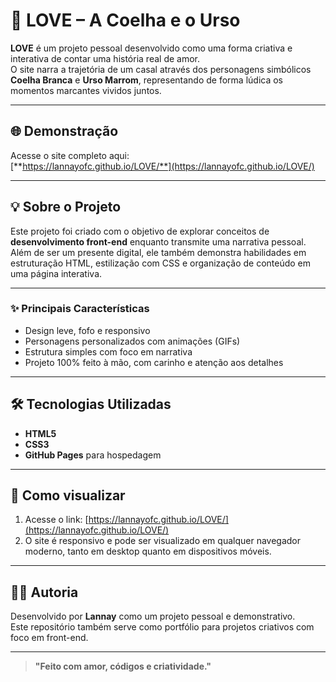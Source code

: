 # 💖 LOVE – A Coelha e o Urso

**LOVE** é um projeto pessoal desenvolvido como uma forma criativa e interativa de contar uma história real de amor.  
O site narra a trajetória de um casal através dos personagens simbólicos **Coelha Branca** e **Urso Marrom**, representando de forma lúdica os momentos marcantes vividos juntos.

---

## 🌐 Demonstração

Acesse o site completo aqui:  
[**https://lannayofc.github.io/LOVE/**](https://lannayofc.github.io/LOVE/)

---

## 💡 Sobre o Projeto

Este projeto foi criado com o objetivo de explorar conceitos de **desenvolvimento front-end** enquanto transmite uma narrativa pessoal.  
Além de ser um presente digital, ele também demonstra habilidades em estruturação HTML, estilização com CSS e organização de conteúdo em uma página interativa.

---

### ✨ Principais Características

- Design leve, fofo e responsivo
- Personagens personalizados com animações (GIFs)
- Estrutura simples com foco em narrativa
- Projeto 100% feito à mão, com carinho e atenção aos detalhes

---

## 🛠️ Tecnologias Utilizadas

- **HTML5**
- **CSS3**
- **GitHub Pages** para hospedagem

---

## 📲 Como visualizar

1. Acesse o link: [https://lannayofc.github.io/LOVE/](https://lannayofc.github.io/LOVE/)
2. O site é responsivo e pode ser visualizado em qualquer navegador moderno, tanto em desktop quanto em dispositivos móveis.

---

## 👩‍💻 Autoria

Desenvolvido por **Lannay** como um projeto pessoal e demonstrativo.  
Este repositório também serve como portfólio para projetos criativos com foco em front-end.

---

>**"Feito com amor, códigos e criatividade."**
